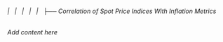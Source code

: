 ###### |   |   |   |   |   ├── Correlation of Spot Price Indices With Inflation Metrics

*Add content here*
